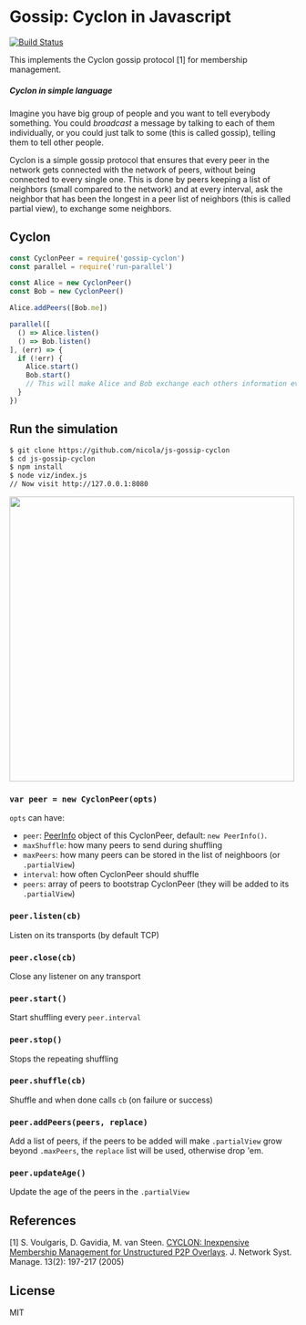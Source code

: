 # Gossip: Cyclon in Javascript

[![Build Status](https://travis-ci.org/nicola/js-gossip-cyclon.svg?style=flat-square)](https://travis-ci.org/nicola/js-gossip-cyclon)

This implements the Cyclon gossip protocol [1] for membership management.

##### Cyclon in _simple language_

Imagine you have big group of people and you want to tell everybody something. You could _broadcast_ a message by talking to each of them individually, or you could just talk to some (this is called gossip), telling them to tell other people.

Cyclon is a simple gossip protocol that ensures that every peer in the network gets connected with the network of peers, without being connected to every single one. This is done by peers keeping a list of neighbors (small compared to the network) and at every interval, ask the neighbor that has been the longest in a peer list of neighbors (this is called partial view), to exchange some neighbors.


## Cyclon

```js
const CyclonPeer = require('gossip-cyclon')
const parallel = require('run-parallel')

const Alice = new CyclonPeer()
const Bob = new CyclonPeer()

Alice.addPeers([Bob.me])

parallel([
  () => Alice.listen()
  () => Bob.listen()
], (err) => {
  if (!err) {
    Alice.start()
    Bob.start()
    // This will make Alice and Bob exchange each others information every 1 second
  }
})

```

## Run the simulation

```bash
$ git clone https://github.com/nicola/js-gossip-cyclon
$ cd js-gossip-cyclon
$ npm install
$ node viz/index.js
// Now visit http://127.0.0.1:8080
```

<img src="https://raw.githubusercontent.com/nicola/js-gossip-cyclon/master/simulation.png" width="500px">

### `var peer = new CyclonPeer(opts)`

`opts` can have:
- `peer`: [PeerInfo](http://npm.im/peer-info) object of this CyclonPeer, default: `new PeerInfo()`.
- `maxShuffle`: how many peers to send during shuffling
- `maxPeers`: how many peers can be stored in the list of neighboors (or `.partialView`)
- `interval`: how often CyclonPeer should shuffle
- `peers`: array of peers to bootstrap CyclonPeer (they will be added to its `.partialView`)

### `peer.listen(cb)`

Listen on its transports (by default TCP)

### `peer.close(cb)`

Close any listener on any transport

### `peer.start()`

Start shuffling every `peer.interval`

### `peer.stop()`

Stops the repeating shuffling

### `peer.shuffle(cb)`

Shuffle and when done calls `cb` (on failure or success)

### `peer.addPeers(peers, replace)`

Add a list of peers, if the peers to be added will make `.partialView` grow beyond `.maxPeers`, the `replace` list will be used, otherwise drop 'em.

### `peer.updateAge()`

Update the age of the peers in the `.partialView`

## References

[1] S. Voulgaris, D. Gavidia, M. van Steen. [CYCLON: Inexpensive Membership Management for Unstructured P2P Overlays](http://gossple2.irisa.fr/~akermarr/cyclon.jnsm.pdf). J. Network Syst. Manage. 13(2): 197-217 (2005)

## License

MIT

